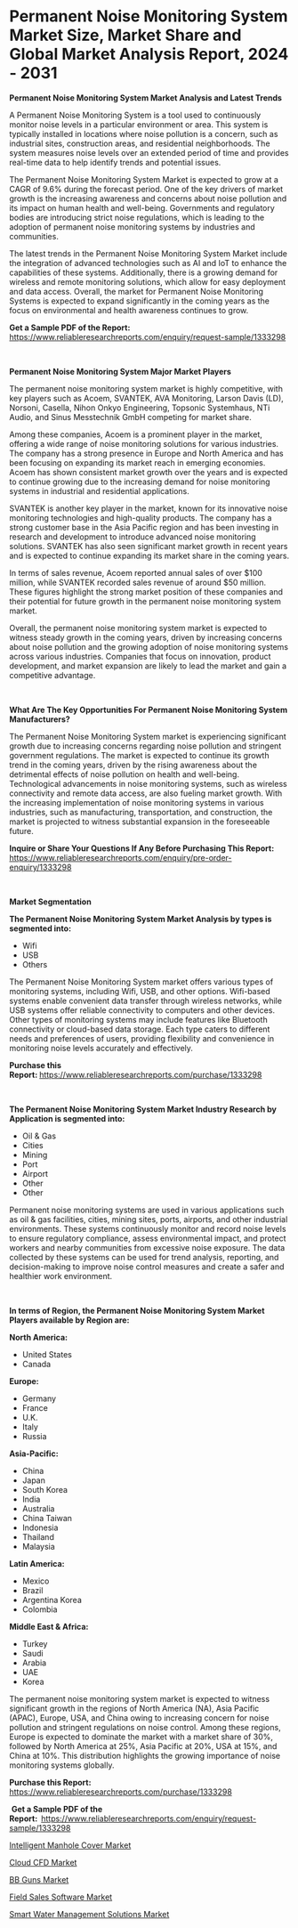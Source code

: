 <p><h1>Permanent Noise Monitoring System Market Size, Market Share and Global Market Analysis Report, 2024 - 2031</h1></p><p><strong>Permanent Noise Monitoring System Market Analysis and Latest Trends</strong></p>
<p><p>A Permanent Noise Monitoring System is a tool used to continuously monitor noise levels in a particular environment or area. This system is typically installed in locations where noise pollution is a concern, such as industrial sites, construction areas, and residential neighborhoods. The system measures noise levels over an extended period of time and provides real-time data to help identify trends and potential issues.</p><p>The Permanent Noise Monitoring System Market is expected to grow at a CAGR of 9.6% during the forecast period. One of the key drivers of market growth is the increasing awareness and concerns about noise pollution and its impact on human health and well-being. Governments and regulatory bodies are introducing strict noise regulations, which is leading to the adoption of permanent noise monitoring systems by industries and communities.</p><p>The latest trends in the Permanent Noise Monitoring System Market include the integration of advanced technologies such as AI and IoT to enhance the capabilities of these systems. Additionally, there is a growing demand for wireless and remote monitoring solutions, which allow for easy deployment and data access. Overall, the market for Permanent Noise Monitoring Systems is expected to expand significantly in the coming years as the focus on environmental and health awareness continues to grow.</p></p>
<p><strong>Get a Sample PDF of the Report:&nbsp;</strong> <a href="https://www.reliableresearchreports.com/enquiry/request-sample/1333298">https://www.reliableresearchreports.com/enquiry/request-sample/1333298</a></p>
<p>&nbsp;</p>
<p><strong>Permanent Noise Monitoring System Major Market Players</strong></p>
<p><p>The permanent noise monitoring system market is highly competitive, with key players such as Acoem, SVANTEK, AVA Monitoring, Larson Davis (LD), Norsoni, Casella, Nihon Onkyo Engineering, Topsonic Systemhaus, NTi Audio, and Sinus Messtechnik GmbH competing for market share.</p><p>Among these companies, Acoem is a prominent player in the market, offering a wide range of noise monitoring solutions for various industries. The company has a strong presence in Europe and North America and has been focusing on expanding its market reach in emerging economies. Acoem has shown consistent market growth over the years and is expected to continue growing due to the increasing demand for noise monitoring systems in industrial and residential applications.</p><p>SVANTEK is another key player in the market, known for its innovative noise monitoring technologies and high-quality products. The company has a strong customer base in the Asia Pacific region and has been investing in research and development to introduce advanced noise monitoring solutions. SVANTEK has also seen significant market growth in recent years and is expected to continue expanding its market share in the coming years.</p><p>In terms of sales revenue, Acoem reported annual sales of over $100 million, while SVANTEK recorded sales revenue of around $50 million. These figures highlight the strong market position of these companies and their potential for future growth in the permanent noise monitoring system market.</p><p>Overall, the permanent noise monitoring system market is expected to witness steady growth in the coming years, driven by increasing concerns about noise pollution and the growing adoption of noise monitoring systems across various industries. Companies that focus on innovation, product development, and market expansion are likely to lead the market and gain a competitive advantage.</p></p>
<p>&nbsp;</p>
<p><strong>What Are The Key Opportunities For Permanent Noise Monitoring System Manufacturers?</strong></p>
<p><p>The Permanent Noise Monitoring System market is experiencing significant growth due to increasing concerns regarding noise pollution and stringent government regulations. The market is expected to continue its growth trend in the coming years, driven by the rising awareness about the detrimental effects of noise pollution on health and well-being. Technological advancements in noise monitoring systems, such as wireless connectivity and remote data access, are also fueling market growth. With the increasing implementation of noise monitoring systems in various industries, such as manufacturing, transportation, and construction, the market is projected to witness substantial expansion in the foreseeable future.</p></p>
<p><strong>Inquire or Share Your Questions If Any Before Purchasing This Report:</strong> <a href="https://www.reliableresearchreports.com/enquiry/pre-order-enquiry/1333298">https://www.reliableresearchreports.com/enquiry/pre-order-enquiry/1333298</a></p>
<p>&nbsp;</p>
<p><strong>Market Segmentation</strong></p>
<p><strong>The Permanent Noise Monitoring System Market Analysis by types is segmented into:</strong></p>
<p><ul><li>Wifi</li><li>USB</li><li>Others</li></ul></p>
<p><p>The Permanent Noise Monitoring System market offers various types of monitoring systems, including Wifi, USB, and other options. Wifi-based systems enable convenient data transfer through wireless networks, while USB systems offer reliable connectivity to computers and other devices. Other types of monitoring systems may include features like Bluetooth connectivity or cloud-based data storage. Each type caters to different needs and preferences of users, providing flexibility and convenience in monitoring noise levels accurately and effectively.</p></p>
<p><strong>Purchase this Report:&nbsp;</strong><a href="https://www.reliableresearchreports.com/purchase/1333298">https://www.reliableresearchreports.com/purchase/1333298</a></p>
<p>&nbsp;</p>
<p><strong>The Permanent Noise Monitoring System Market Industry Research by Application is segmented into:</strong></p>
<p><ul><li>Oil & Gas</li><li>Cities</li><li>Mining</li><li>Port</li><li>Airport</li><li>Other</li><li>Other</li></ul></p>
<p><p>Permanent noise monitoring systems are used in various applications such as oil & gas facilities, cities, mining sites, ports, airports, and other industrial environments. These systems continuously monitor and record noise levels to ensure regulatory compliance, assess environmental impact, and protect workers and nearby communities from excessive noise exposure. The data collected by these systems can be used for trend analysis, reporting, and decision-making to improve noise control measures and create a safer and healthier work environment.</p></p>
<p>&nbsp;</p>
<p><strong>In terms of Region, the Permanent Noise Monitoring System Market Players available by Region are:</strong></p>
<p>
    <p> <strong> North America: </strong>
        <ul>
            <li>United States</li>
            <li>Canada</li>
        </ul>
        </p> 
    <p> <strong> Europe: </strong>
        <ul>
            <li>Germany</li>
            <li>France</li>
            <li>U.K.</li>
            <li>Italy</li>
            <li>Russia</li>
        </ul>
        </p> 
    <p> <strong> Asia-Pacific: </strong>
        <ul>
            <li>China</li>
            <li>Japan</li>
            <li>South Korea</li>
            <li>India</li>
            <li>Australia</li>
            <li>China Taiwan</li>
            <li>Indonesia</li>
            <li>Thailand</li>
            <li>Malaysia</li>
        </ul>
        </p> 
    <p> <strong> Latin America: </strong>
        <ul>
            <li>Mexico</li>
            <li>Brazil</li>
            <li>Argentina Korea</li>
            <li>Colombia</li>
        </ul>
        </p> 
    <p> <strong> Middle East & Africa: </strong>
        <ul>
            <li>Turkey</li>
            <li>Saudi</li>
            <li>Arabia</li>
            <li>UAE</li>
            <li>Korea</li>
        </ul>
    </p>
    </p>
<p><p>The permanent noise monitoring system market is expected to witness significant growth in the regions of North America (NA), Asia Pacific (APAC), Europe, USA, and China owing to increasing concern for noise pollution and stringent regulations on noise control. Among these regions, Europe is expected to dominate the market with a market share of 30%, followed by North America at 25%, Asia Pacific at 20%, USA at 15%, and China at 10%. This distribution highlights the growing importance of noise monitoring systems globally.</p></p>
<p><strong>Purchase this Report: </strong><a href="https://www.reliableresearchreports.com/purchase/1333298">https://www.reliableresearchreports.com/purchase/1333298</a></p>
<p>&nbsp;<strong>Get a Sample PDF of the Report:&nbsp;&nbsp;</strong><a href="https://www.reliableresearchreports.com/enquiry/request-sample/1333298">https://www.reliableresearchreports.com/enquiry/request-sample/1333298</a></p>
<p><strong></strong></p>
<p><p><a href="https://github.com/jhcraigie/Market-Research-Report-List-2/blob/main/intelligent-manhole-cover-market.md">Intelligent Manhole Cover Market</a></p><p><a href="https://medium.com/p/a93f9480f562/edit">Cloud CFD Market</a></p><p><a href="https://github.com/laholand/Market-Research-Report-List-2/blob/main/bb-guns-market.md">BB Guns Market</a></p><p><a href="https://medium.com/@birdielynch2022/field-sales-software-market-size-market-outlook-and-market-forecast-2024-to-2031-d56d26a8e97e">Field Sales Software Market</a></p><p><a href="https://medium.com/@birdielynch2022/smart-water-management-solutions-market-size-market-outlook-and-market-forecast-2024-to-2031-c7cc02f02b11">Smart Water Management Solutions Market</a></p></p>